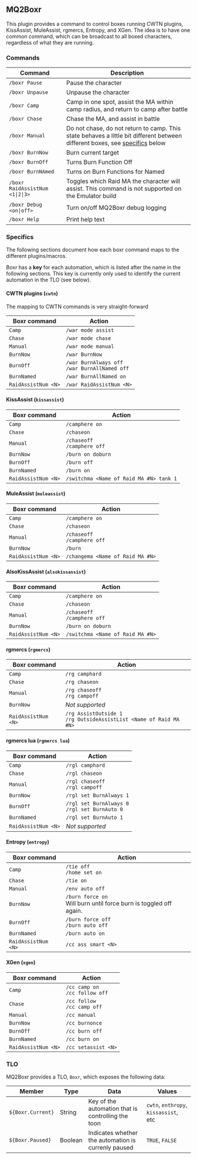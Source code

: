 ## MQ2Boxr

This plugin provides a command to control boxes running CWTN plugins,
KissAssist, MuleAssist, rgmercs, Entropy, and XGen. The idea is to have one common command,
which can be broadcast to all boxed characters, regardless of what they are 
running.

### Commands

| Command                         | Description
|---------------------------------|-------------
| `/boxr Pause`                   | Pause the character
| `/boxr Unpause`                 | Unpause the character
| `/boxr Camp`                    | Camp in one spot, assist the MA within camp radius, and return to camp after battle
| `/boxr Chase`                   | Chase the MA, and assist in battle
| `/boxr Manual`                  | Do not chase, do not return to camp. This state behaves a little bit different between different boxes, see [specifics](#specifics) below
| `/boxr BurnNow`                 | Burn current target
| `/boxr BurnOff`                 | Turns Burn Function Off
| `/boxr BurnNAmed`               | Turns on Burn Functions for Named
| `/boxr RaidAssistNum <1\|2\|3>` | Toggles which Raid MA the character will assist. This command is not supported on the Emulator build
| `/boxr Debug <on\|off>`         | Turn on/off MQ2Boxr debug logging
| `/boxr Help`                    | Print help text

### Specifics

The following sections document how each boxr command maps to the different
plugins/macros.

Boxr has a **key** for each automation, which is listed after the name in the following
sections. This key is currently only used to identify the current automation in the
TLO (see below).

#### CWTN plugins (`cwtn`)

The mapping to CWTN commands is very straight-forward

| Boxr command         | Action
|----------------------|-------------
| `Camp`               | `/war mode assist`
| `Chase`              | `/war mode chase`
| `Manual`             | `/war mode manual`
| `BurnNow`            | `/war BurnNow`
| `BurnOff`            | `/war BurnAlways off` <br/> `/war BurnAllNamed off`
| `BurnNamed`          | `/war BurnAllNamed on`
| `RaidAssistNum <N>`  | `/war RaidAssistNum <N>`

#### KissAssist (`kissassist`)

| Boxr command         | Action
|----------------------|-------------
| `Camp`               | `/camphere on`
| `Chase`              | `/chaseon`
| `Manual`             | `/chaseoff` <br/> `/camphere off`
| `BurnNow`            | `/burn on doburn`
| `BurnOff`            | `/burn off`
| `BurnNamed`          | `/burn on`
| `RaidAssistNum <N>`  | `/switchma <Name of Raid MA #N> tank 1`

#### MuleAssist (`muleassist`)

| Boxr command         | Action
|----------------------|-------------
| `Camp`               | `/camphere on`
| `Chase`              | `/chaseon`
| `Manual`             | `/chaseoff` <br/> `/camphere off`
| `BurnNow`            | `/burn`
| `RaidAssistNum <N>`  | `/changema <Name of Raid MA #N>`

#### AlsoKissAssist (`alsokissassist`)

| Boxr command         | Action
|----------------------|-------------
| `Camp`               | `/camphere on`
| `Chase`              | `/chaseon`
| `Manual`             | `/chaseoff` <br/> `/camphere off`
| `BurnNow`            | `/burn on doburn`
| `RaidAssistNum <N>`  | `/switchma <Name of Raid MA #N>`

#### rgmercs (`rgmercs`)

| Boxr command         | Action
|----------------------|-------------
| `Camp`               | `/rg camphard`
| `Chase`              | `/rg chaseon`
| `Manual`             | `/rg chaseoff`<br/>`/rg campoff`
| `BurnNow`            | *Not supported*
| `RaidAssistNum <N>`  | `/rg AssistOutside 1`<br />`/rg OutsideAssistList <Name of Raid MA #N>`

#### rgmercs lua (`rgmercs lua`)

| Boxr command         | Action
|----------------------|-------------
| `Camp`               | `/rgl camphard`
| `Chase`              | `/rgl chaseon`
| `Manual`             | `/rgl chaseoff`<br/>`/rgl campoff`
| `BurnNow`            | `/rgl set BurnAlways 1`
| `BurnOff`            | `/rgl set BurnAlways 0` <br/>`/rgl set BurnAuto 0`
| `BurnNamed`          | `/rgl set BurnAuto 1`
| `RaidAssistNum <N>`  | *Not supported*

#### Entropy (`entropy`)

| Boxr command         | Action
|----------------------|-------------
| `Camp`               | `/tie off` <br/>`/home set on`
| `Chase`              | `/tie on`
| `Manual`             | `/env auto off`
| `BurnNow`            | `/burn force on`<br/>Will burn until force burn is toggled off again.
| `BurnOff`            | `/burn force off` <br/> `/burn auto off`
| `BurnNamed`          | `/burn auto on`
| `RaidAssistNum <N>`  | `/cc ass smart <N>`

#### XGen (`xgen`)

| Boxr command         | Action
|----------------------|-------------
| `Camp`               | `/cc camp on` <br/>`/cc follow off`
| `Chase`              | `/cc follow` <br/>`/cc camp off`
| `Manual`             | `/cc manual`
| `BurnNow`            | `/cc burnonce`
| `BurnOff`            | `/cc burn off`
| `BurnNamed`          | `/cc burn on`
| `RaidAssistNum <N>`  | `/cc setassist <N>`

### TLO

MQ2Boxr provides a TLO, `Boxr`, which exposes the following data:

| Member               | Type    |Data                                                 | Values
|----------------------|---------|-----------------------------------------------------|--------------
| `${Boxr.Current}`    | String  | Key of the automation that is controlling the toon  | `cwtn`, `enthropy`, `kissassist`, etc
| `${Boxr.Paused}`     | Boolean | Indicates whether the automation is currenly paused | `TRUE`, `FALSE`
